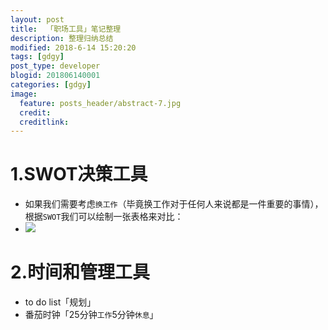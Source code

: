 ```yaml
---
layout: post
title:  「职场工具」笔记整理
description: 整理归纳总结
modified: 2018-6-14 15:20:20
tags: [gdgy]
post_type: developer
blogid: 201806140001
categories: [gdgy]
image:
  feature: posts_header/abstract-7.jpg
  credit:
  creditlink:
---
```

# 1.SWOT决策工具
- 如果我们需要考虑`换工作`（毕竟换工作对于任何人来说都是一件重要的事情），根据`SWOT`我们可以绘制一张表格来对比：
- ![](https://mmbiz.qpic.cn/mmbiz_png/aaVJqS7LaMJFtOm1Pk1zrdBChic1JIWY9XXia1zyk3VqEDlpH5gVeiacoQYc3B0mmgqWRibJnuDdygyicibibX1JbgKgA/640?wx_fmt=png&tp=webp&wxfrom=5&wx_lazy=1)

# 2.时间和管理工具
- to do list「规划」
- 番茄时钟「25分钟`工作`5分钟`休息`」
